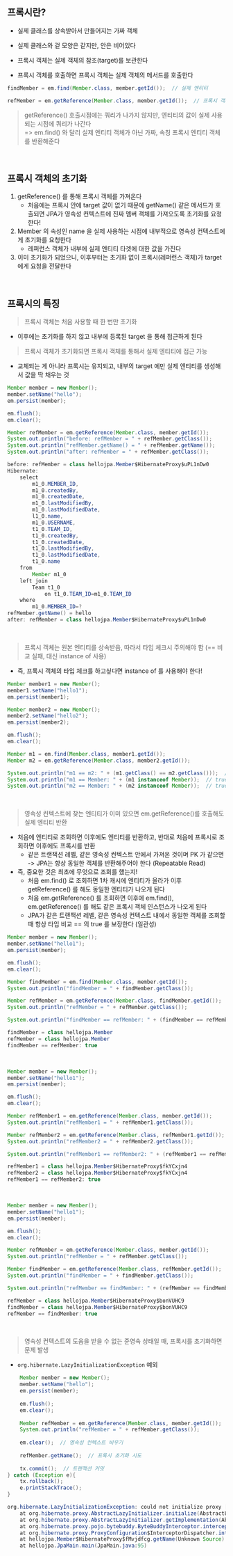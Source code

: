 ## 프록시란?

- 실제 클래스를 상속받아서 만들어지는 가짜 객체
- 실제 클래스와 겉 모양은 같지만, 안은 비어있다

- 프록시 객체는 실제 객체의 참조(target)를 보관한다
- 프록시 객체를 호출하면 프록시 객체는 실제 객체의 메서드를 호출한다

```java
findMember = em.find(Member.class, member.getId());  // 실제 엔티티

refMember = em.getReference(Member.class, member.getId());  // 프록시 객체
```

> getReference() 호출시점에는 쿼리가 나가지 않지만, 엔티티의 값이 실제 사용되는 시점에 쿼리가 나간다
> <br>=> em.find() 와 달리 실제 엔티티 객체가 아닌 가짜, 속칭 프록시 엔티티 객체를 반환해준다

<br>

## 프록시 객체의 초기화

1. getReference() 를 통해 프록시 객체를 가져온다
   - 처음에는 프록시 안에 target 값이 없기 때문에 getName() 같은 메서드가 호출되면 JPA가 영속성 컨텍스트에 진짜 멤버 객체를 가져오도록 초기화를 요청한다!
2. Member 의 속성인 name 을 실제 사용하는 시점에 내부적으로 영속성 컨텍스트에게 초기화를 요청한다
    - 레퍼런스 객체가 내부에 실제 엔티티 타겟에 대한 값을 가진다
3. 이미 초기화가 되었으니, 이후부터는 초기화 없이 프록시(레퍼런스 객체)가 target 에게 요청을 전달한다

<br>

## 프록시의 특징

> 프록시 객체는 처음 사용할 때 한 번만 초기화
- 이후에는 초기화를 하지 않고 내부에 등록된 target 을 통해 접근하게 된다

> 프록시 객체가 초기화되면 프록시 객체를 통해서 실제 엔티티에 접근 가능
- 교체되는 게 아니라 프록시는 유지되고, 내부의 target 에만 실제 엔티티를 생성해서 값을 딱 채우는 것

```java
Member member = new Member();
member.setName("hello");
em.persist(member);

em.flush();
em.clear();

Member refMember = em.getReference(Member.class, member.getId());
System.out.println("before: refMember = " + refMember.getClass());
System.out.println("refMember.getName() = " + refMember.getName());
System.out.println("after: refMember = " + refMember.getClass());
```
```java
before: refMember = class hellojpa.Member$HibernateProxy$uPL1nDw0
Hibernate: 
    select
        m1_0.MEMBER_ID,
        m1_0.createdBy,
        m1_0.createdDate,
        m1_0.lastModifiedBy,
        m1_0.lastModifiedDate,
        l1_0.name,
        m1_0.USERNAME,
        t1_0.TEAM_ID,
        t1_0.createdBy,
        t1_0.createdDate,
        t1_0.lastModifiedBy,
        t1_0.lastModifiedDate,
        t1_0.name 
    from
        Member m1_0
    left join
        Team t1_0 
            on t1_0.TEAM_ID=m1_0.TEAM_ID 
    where
        m1_0.MEMBER_ID=?
refMember.getName() = hello
after: refMember = class hellojpa.Member$HibernateProxy$uPL1nDw0
```

<br>

> 프록시 객체는 원본 엔티티를 상속받음, 따라서 타입 체크시 주의해야 함 (== 비교 실패, 대신 instance of 사용)
- 즉, 프록시 객체의 타입 체크를 하고싶다면 instance of 를 사용해야 한다!

```java
Member member1 = new Member();
member1.setName("hello1");
em.persist(member1);

Member member2 = new Member();
member2.setName("hello2");
em.persist(member2);

em.flush();
em.clear();

Member m1 = em.find(Member.class, member1.getId());
Member m2 = em.getReference(Member.class, member2.getId());

System.out.println("m1 == m2: " + (m1.getClass() == m2.getClass()));  // false
System.out.println("m1 == Member: " + (m1 instanceof Member));  // true
System.out.println("m2 == Member: " + (m2 instanceof Member));  // true
```

<br>

> 영속성 컨텍스트에 찾는 엔티티가 이미 있으면 em.getReference()를 호출해도 실제 엔티티 반환
- 처음에 엔티티로 조회하면 이후에도 엔티티를 반환하고, 반대로 처음에 프록시로 조회하면 이후에도 프록시를 반환
  - 같은 트랜잭션 레벨, 같은 영속성 컨텍스트 안에서 가져온 것이며 PK 가 같으면 -> JPA는 항상 동일한 객체를 반환해주어야 한다 (Repeatable Read)
- 즉, 중요한 것은 최초에 무엇으로 조회를 했는지!
  - 처음 em.find() 로 조회하면 1차 캐시에 엔티티가 올라가 이후 getReference() 를 해도 동일한 엔티티가 나오게 된다
  - 처음 em.getReference() 를 조회하면 이후에 em.find(), em.getReference() 를 해도 같은 프록시 객체 인스턴스가 나오게 된다
  - JPA가 같은 트랜잭션 레벨, 같은 영속성 컨텍스트 내에서 동일한 객체를 조회할 때 항상 타입 비교 == 의 true 를 보장한다 (일관성)

```java
Member member = new Member();
member.setName("hello1");
em.persist(member);

em.flush();
em.clear();

Member findMember = em.find(Member.class, member.getId());
System.out.println("findMember = " + findMember.getClass());

Member refMember = em.getReference(Member.class, findMember.getId());
System.out.println("refMember = " + refMember.getClass());

System.out.println("findMember == refMember: " + (findMember == refMember));
```
```java
findMember = class hellojpa.Member
refMember = class hellojpa.Member
findMember == refMember: true
```
<br>

```java
Member member = new Member();
member.setName("hello1");
em.persist(member);

em.flush();
em.clear();

Member refMember1 = em.getReference(Member.class, member.getId());
System.out.println("refMember1 = " + refMember1.getClass());

Member refMember2 = em.getReference(Member.class, refMember1.getId());
System.out.println("refMember2 = " + refMember2.getClass());

System.out.println("refMember1 == refMember2: " + (refMember1 == refMember2));
```
```java
refMember1 = class hellojpa.Member$HibernateProxy$fkYCxjn4
refMember2 = class hellojpa.Member$HibernateProxy$fkYCxjn4
refMember1 == refMember2: true
```
<br>

```java
Member member = new Member();
member.setName("hello1");
em.persist(member);

em.flush();
em.clear();

Member refMember = em.getReference(Member.class, member.getId());
System.out.println("refMember = " + refMember.getClass());

Member findMember = em.getReference(Member.class, refMember.getId());
System.out.println("findMember = " + findMember.getClass());

System.out.println("refMember == findMember: " + (refMember == findMember));
```
```java
refMember = class hellojpa.Member$HibernateProxy$bonVUHC9
findMember = class hellojpa.Member$HibernateProxy$bonVUHC9
refMember == findMember: true
```
<br>

> 영속성 컨텍스트의 도움을 받을 수 없는 준영속 상태일 때, 프록시를 초기화하면 문제 발생
- `org.hibernate.LazyInitializationException` 예외

```java
    Member member = new Member();
    member.setName("hello");
    em.persist(member);
    
    em.flush();
    em.clear();
    
    Member refMember = em.getReference(Member.class, member.getId());
    System.out.println("refMember = " + refMember.getClass());
    
    em.clear();  // 영속성 컨텍스트 비우기
    
    refMember.getName();  // 프록시 초기화 시도
    
    tx.commit();  // 트랜잭션 커밋
} catch (Exception e){
    tx.rollback();
    e.printStackTrace();
}
```
```java
org.hibernate.LazyInitializationException: could not initialize proxy [hellojpa.Member#1] - no Session
	at org.hibernate.proxy.AbstractLazyInitializer.initialize(AbstractLazyInitializer.java:165)
	at org.hibernate.proxy.AbstractLazyInitializer.getImplementation(AbstractLazyInitializer.java:314)
	at org.hibernate.proxy.pojo.bytebuddy.ByteBuddyInterceptor.intercept(ByteBuddyInterceptor.java:44)
	at org.hibernate.proxy.ProxyConfiguration$InterceptorDispatcher.intercept(ProxyConfiguration.java:102)
	at hellojpa.Member$HibernateProxy$fMvjdfcg.getName(Unknown Source)
	at hellojpa.JpaMain.main(JpaMain.java:95)
```

